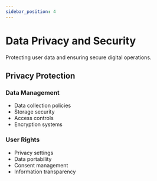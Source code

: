 ```yaml
---
sidebar_position: 4
---
```


# Data Privacy and Security

Protecting user data and ensuring secure digital operations.

## Privacy Protection

### Data Management

- Data collection policies
- Storage security
- Access controls
- Encryption systems

### User Rights

- Privacy settings
- Data portability
- Consent management
- Information transparency
